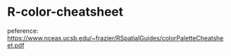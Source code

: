 # R-color-cheatsheet

peference: https://www.nceas.ucsb.edu/~frazier/RSpatialGuides/colorPaletteCheatsheet.pdf

